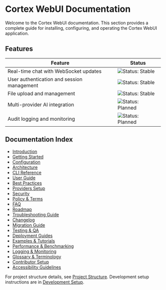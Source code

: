 # Cortex WebUI Documentation

Welcome to the Cortex WebUI documentation. This section provides a complete guide for installing, configuring, and operating the Cortex WebUI application.

## Features

| Feature | Status |
| --- | --- |
| Real-time chat with WebSocket updates | ![Status: Stable](https://img.shields.io/badge/status-stable-brightgreen) |
| User authentication and session management | ![Status: Stable](https://img.shields.io/badge/status-stable-brightgreen) |
| File upload and management | ![Status: Stable](https://img.shields.io/badge/status-stable-brightgreen) |
| Multi-provider AI integration | ![Status: Planned](https://img.shields.io/badge/status-planned-lightgrey) |
| Audit logging and monitoring | ![Status: Planned](https://img.shields.io/badge/status-planned-lightgrey) |

## Documentation Index

- [Introduction](./introduction.md)
- [Getting Started](./getting-started.md)
- [Configuration](./configuration.md)
- [Architecture](./architecture.md)
- [CLI Reference](./cli-reference.md)
- [User Guide](./user-guide.md)
- [Best Practices](./best-practices.md)
- [Providers Setup](./providers-setup.md)
- [Security](./security.md)
- [Policy & Terms](./policy-terms.md)
- [FAQ](./faq.md)
- [Roadmap](./roadmap.md)
- [Troubleshooting Guide](./troubleshooting-guide.md)
- [Changelog](./changelog.md)
- [Migration Guide](./migration-guide.md)
- [Testing & QA](./testing-qa.md)
- [Deployment Guides](./deployment.md)
- [Examples & Tutorials](./examples.md)
- [Performance & Benchmarking](./performance.md)
- [Logging & Monitoring](./logging-monitoring.md)
- [Glossary & Terminology](./glossary.md)
- [Contributor Setup](./contributor-setup.md)
- [Accessibility Guidelines](./accessibility.md)

For project structure details, see [Project Structure](./project-structure.md). Development setup instructions are in [Development Setup](./development-setup.md).
